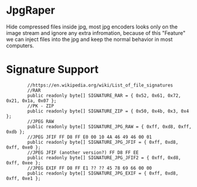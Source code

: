 # JpgRaper
Hide compressed files inside jpg, most jpg encoders looks only on the image stream and ignore any extra infromation,
because of this "Feature" we can inject files into the jpg and keep the normal behavior in most computers.

# Signature Support
```charp
        //https://en.wikipedia.org/wiki/List_of_file_signatures
        //RAR
        public readonly byte[] SIGNATURE_RAR = { 0x52, 0x61, 0x72, 0x21, 0x1a, 0x07 };
        //PK - ZIP
        public readonly byte[] SIGNATURE_ZIP = { 0x50, 0x4b, 0x3, 0x4 };
        //JPEG RAW
        public readonly byte[] SIGNATURE_JPG_RAW = { 0xff, 0xd8, 0xff, 0xdb };
        //JPEG JFIF FF D8 FF E0 00 10 4A 46 49 46 00 01
        public readonly byte[] SIGNATURE_JPG_JFIF = { 0xff, 0xd8, 0xff, 0xe0 };
        //JPEG JFIF (another version?) FF D8 FF EE
        public readonly byte[] SIGNATURE_JPG_JFIF2 = { 0xff, 0xd8, 0xff, 0xee };
        //JPEG EXIF FF D8 FF E1 ?? ?? 45 78 69 66 00 00
        public readonly byte[] SIGNATURE_JPG_EXIF = { 0xff, 0xd8, 0xff, 0xe1 };
```
